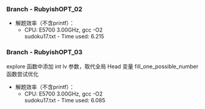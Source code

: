 ### Branch - RubyishOPT_02

* 解题效率（不含printf）：  
  * CPU: E5700 3.00GHz, gcc -O2  
    sudoku17.txt - Time used: 6.215

### Branch - RubyishOPT_03
explore 函数中添加 int lv 参数，取代全局 Head 变量
fill_one_possible_number 函数尝试优化

* 解题效率（不含printf）：  
  * CPU: E5700 3.00GHz, gcc -O2  
    sudoku17.txt - Time used: 6.085